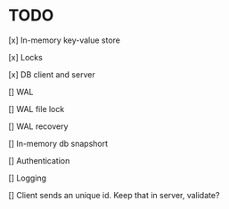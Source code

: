 # TODO

[x] In-memory key-value store

[x] Locks

[x] DB client and server

[] WAL

[] WAL file lock

[] WAL recovery

[] In-memory db snapshort

[] Authentication

[] Logging

[] Client sends an unique id. Keep that in server, validate?